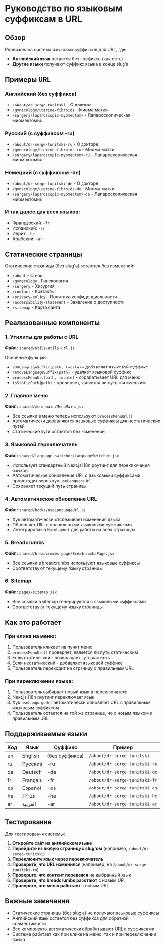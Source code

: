 # Руководство по языковым суффиксам в URL

## Обзор

Реализована система языковых суффиксов для URL, где:
- **Английский язык** остается без префикса (как есть)
- **Другие языки** получают суффикс языка в конце slug'а

## Примеры URL

### Английский (без суффикса)
- `/about/dr-serge-tunitski` - О докторе
- `/gynecology/uterine-fibroids` - Миома матки
- `/surgery/laparoscopic-myomectomy` - Лапароскопическая миомэктомия

### Русский (с суффиксом -ru)
- `/about/dr-serge-tunitski-ru` - О докторе
- `/gynecology/uterine-fibroids-ru` - Миома матки
- `/surgery/laparoscopic-myomectomy-ru` - Лапароскопическая миомэктомия

### Немецкий (с суффиксом -de)
- `/about/dr-serge-tunitski-de` - О докторе
- `/gynecology/uterine-fibroids-de` - Миома матки
- `/surgery/laparoscopic-myomectomy-de` - Лапароскопическая миомэктомия

### И так далее для всех языков:
- Французский: `-fr`
- Испанский: `-es`
- Иврит: `-he`
- Арабский: `-ar`

## Статические страницы

Статические страницы (без slug'а) остаются без изменений:
- `/about` - О нас
- `/gynecology` - Гинекология
- `/surgery` - Хирургия
- `/contact` - Контакты
- `/privacy-policy` - Политика конфиденциальности
- `/accessibility-statement` - Заявление о доступности
- `/sitemap` - Карта сайта

## Реализованные компоненты

### 1. Утилиты для работы с URL
**Файл:** `shared/utils/utils-url.js`

Основные функции:
- `addLanguageSuffix(path, locale)` - добавляет языковой суффикс
- `removeLanguageSuffix(path)` - удаляет языковой суффикс
- `processMenuUrl(path, locale)` - обрабатывает URL для меню
- `isStaticPath(path)` - проверяет, является ли путь статическим

### 2. Главное меню
**Файл:** `shared/menu-main/MenuMain.jsx`

- Все ссылки в меню теперь используют `processMenuUrl()`
- Автоматически добавляются языковые суффиксы для нестатических путей
- Статические пути остаются без изменений

### 3. Языковой переключатель
**Файл:** `shared/language-switcher/LanguageSwitcher.jsx`

- Использует стандартный Next.js i18n роутинг для переключения языков
- Автоматическое обновление URL с языковыми суффиксами происходит через хук `useLanguageUrl`
- Сохраняет текущий путь страницы

### 4. Автоматическое обновление URL
**Файл:** `shared/hooks/useLanguageUrl.js`

- Хук автоматически отслеживает изменения языка
- Обновляет URL с правильными языковыми суффиксами
- Интегрирован в `MainLayout` для работы на всех страницах

### 5. Breadcrumbs
**Файл:** `shared/breadcrumbs-page/BreadcrumbsPage.jsx`

- Все ссылки в breadcrumbs используют языковые суффиксы
- Соответствуют текущему языку страницы

### 6. Sitemap
**Файл:** `pages/sitemap.jsx`

- Все ссылки в sitemap генерируются с языковыми суффиксами
- Соответствуют текущему языку страницы

## Как это работает

### При клике на меню:
1. Пользователь кликает на пункт меню
2. `processMenuUrl()` проверяет, является ли путь статическим
3. Если статический - возвращает путь как есть
4. Если нестатический - добавляет языковой суффикс
5. Пользователь переходит на страницу с правильным URL

### При переключении языка:
1. Пользователь выбирает новый язык в переключателе
2. Next.js i18n роутинг переключает язык
3. Хук `useLanguageUrl` автоматически обновляет URL с правильным языковым суффиксом
4. Пользователь остается на той же странице, но с новым языком и правильным URL

## Поддерживаемые языки

| Код | Язык | Суффикс | Пример |
|-----|------|---------|--------|
| en | English | (без суффикса) | `/about/dr-serge-tunitski` |
| ru | Русский | -ru | `/about/dr-serge-tunitski-ru` |
| de | Deutsch | -de | `/about/dr-serge-tunitski-de` |
| fr | Français | -fr | `/about/dr-serge-tunitski-fr` |
| es | Español | -es | `/about/dr-serge-tunitski-es` |
| he | עברית | -he | `/about/dr-serge-tunitski-he` |
| ar | العربية | -ar | `/about/dr-serge-tunitski-ar` |

## Тестирование

Для тестирования системы:

1. **Откройте сайт на английском языке**
2. **Перейдите на любую страницу с slug'ом** (например, `/about/dr-serge-tunitski`)
3. **Переключите язык через переключатель**
4. **Проверьте, что URL изменился** (например, на `/about/dr-serge-tunitski-ru`)
5. **Проверьте, что контент перевелся** на выбранный язык
6. **Проверьте, что breadcrumbs работают** с новым URL
7. **Проверьте, что меню работает** с новым URL

## Важные замечания

- Статические страницы (без slug'а) не получают языковые суффиксы
- Английский язык остается без суффикса для обратной совместимости
- Все компоненты автоматически обрабатывают URL с суффиксами
- Система работает как при клике на меню, так и при переключении языка
